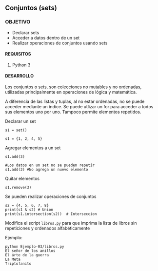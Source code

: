 ## Conjuntos (sets)

### OBJETIVO

- Declarar sets
- Acceder a datos dentro de un set
- Realizar operaciones de conjuntos usando sets

#### REQUISITOS

1. Python 3

#### DESARROLLO

Los conjuntos o sets, son colecciones no mutables y no ordenadas, utilizadas principalmente en operaciones de lógica y matemática.

A diferencia de las listas y tuplas, al no estar ordenadas, no se puede acceder mediante un índice. Se puede utlizar un for para acceder a todos sus elementos uno por uno. Tampoco permite elementos repetidos.

 Declarar un set 
```
s1 = set()

s1 = {1, 2, 4, 5}
```
Agregar elementos a un set
```
s1.add(3)  

#Los datos en un set no se pueden repetir
s1.add(3) #No agrega un nuevo elemento
```

Quitar elementos
```
s1.remove(3)  
```
Se pueden realizar operaciones de conjuntos
```
s2 = {4, 5, 6, 7, 8}
print(s1 & s2) # Union 
print(s1.intersection(s2))  # Interseccion
```

Modifica el script `libros.py` para que imprima la lista de libros sin repeticiones y ordenados alfabéticamente

Ejemplo:

```
python Ejemplo-03/libros.py 
El señor de los anillos
El árte de la guerra
La Meta
Triptofanito
```
